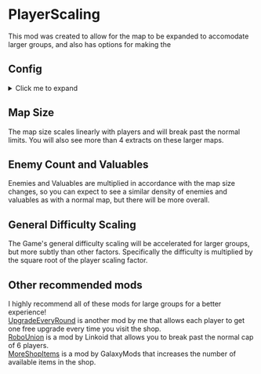 # PlayerScaling
This mod was created to allow for the map to be expanded to accomodate larger groups, and also has options for making the 

## Config
<details>
  <summary>Click me to expand</summary>

### Global Scaling Multiplier
Multiplies the player scaling factor by this number.
### Player Scaling Minimum
The player scaling factor is set to 1 unless there are at least this many players, or downscaling is enabled.
### Player Scaling Divisor
The player scaling factor will go up by 1 each time the number of players goes up by this amount. Decrease for more player scaling, increase for less.
### Down Scaling Enabled
Disabled by default, enable if you want the map to get smaller for fewer players.
### Minimum Downscaling Multiplier
The lowest the multiplier will go for downscaling, default 0.5x. I don't recommend putting this below 0.5 as it's untested and likely to break the game.
### Map Scaling Enabled
If this is disabled, the map size will not be affected by player count.
### Map Scaling Multiplier
Multiplies the map size by this amount. Applies regardless of whether or not the Map Scaling is enabled.
### Enemies Scaling Multiplier
Changes how quickly enemies increase in number. Higher means they will grow in numbers more quickly, but will not change their maximum amount.
### Max Enemy Density
This affects the maximum number of total enemies you will see per map module (the big squares on the map). Default is in line with vanilla. Set higher to have the enemy count continue scaling past round 11.
### Valuables Scaling Multiplier
Multiplies the amount of valuables by this amount.
### Difficulty Scaling Enabled
If this is disabled, difficulty will not change with player count.
### Difficulty Scaling Multiplier
Multiplies the difficulty which mostly affects room types and enemy spawning delay. Applies regardless of whether or not Difficulty scaling is enabled.
### Difficulty Scaling Offset
Adds to the difficulty to have it start slightly higher.
</details>

## Map Size
The map size scales linearly with players and will break past the normal limits. You will also see more than 4 extracts on these larger maps.

## Enemy Count and Valuables
Enemies and Valuables are multiplied in accordance with the map size changes, so you can expect to see a similar density of enemies and valuables as with a normal map, but there will be more overall.

## General Difficulty Scaling
The Game's general difficulty scaling will be accelerated for larger groups, but more subtly than other factors. Specifically the difficulty is multiplied by the square root of the player scaling factor.

## Other recommended mods
I highly recommend all of these mods for large groups for a better experience! <br>
[UpgradeEveryRound](https://thunderstore.io/c/repo/p/Redfops/UpgradeEveryRound/) is another mod by me that allows each player to get one free upgrade every time you visit the shop. <br>
[RoboUnion](https://thunderstore.io/c/repo/p/linkoid/RoboUnion/) is a mod by Linkoid that allows you to break past the normal cap of 6 players. <br>
[MoreShopItems](https://thunderstore.io/c/repo/p/GalaxyMods/MoreShopItems/) is a mod by GalaxyMods that increases the number of available items in the shop.